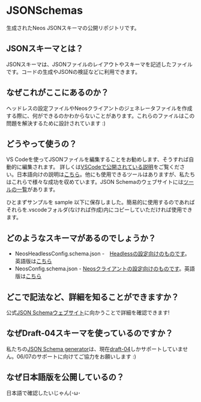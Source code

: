# JSONSchemas

生成されたNeos JSONスキーマの公開リポジトリです。

## JSONスキーマとは？

JSONスキーマは、JSONファイルのレイアウトやスキーマを記述したファイルです。コードの生成やJSONの検証などに利用できます。

## なぜこれがここにあるのか？

ヘッドレスの設定ファイルやNeosクライアントのジェネレータファイルを作成する際に、何ができるのかわからないことがあります。これらのファイルはこの問題を解決するために設計されています :)

## どうやって使うの？

VS Codeを使ってJSONファイルを編集することをお勧めします、そうすれば自動的に編集されます。 詳しくは[VSCodeで公開されている説明](https://code.visualstudio.com/Docs/languages/json#_json-schemas-and-settings)をご覧ください。日本語向けの説明は[こちら](https://qiita.com/uzuna/items/3f8ae7775b2136fffc7f)。他にも使用できるツールはありますが、私たちはこれらで様々な成功を収めています。JSON Schemaのウェブサイトには[ツールの一覧](https://json-schema.org/implementations.html)があります。

ひとまずサンプルを sample 以下に保存しました。簡易的に使用するのであればそれらを.vscodeフォルダ(なければ作成)内にコピーしていただければ使用できます。

## どのようなスキーマがあるのでしょうか？

- NeosHeadlessConfig.schema.json -　[Headlessの設定向けのものです](https://wiki.neos.com/Headless_Client/Configuration_File/ja)。 英語版は[こちら](https://wiki.neos.com/Headless_Client/Configuration_File)
- NeosConfig.schema.json - [Neosクライアントの設定向けのものです](https://wiki.neos.com/Startup_Config_File/ja)。英語版は[こちら](https://wiki.neos.com/Startup_Config_File)

## どこで記法など、詳細を知ることができますか？

公式[JSON Schemaウェブサイト](https://json-schema.org/)に向かうことで詳細を確認できます!

## なぜDraft-04スキーマを使っているのですか？

私たちの[JSON Schema generator](https://github.com/RicoSuter/NJsonSchema)は、現在[draft-04](https://github.com/RicoSuter/NJsonSchema/issues/574)しかサポートしていません。06/07のサポートに向けてご協力をお願いします :)

## なぜ日本語版を公開しているの？

日本語で確認したいじゃん(･ω･
